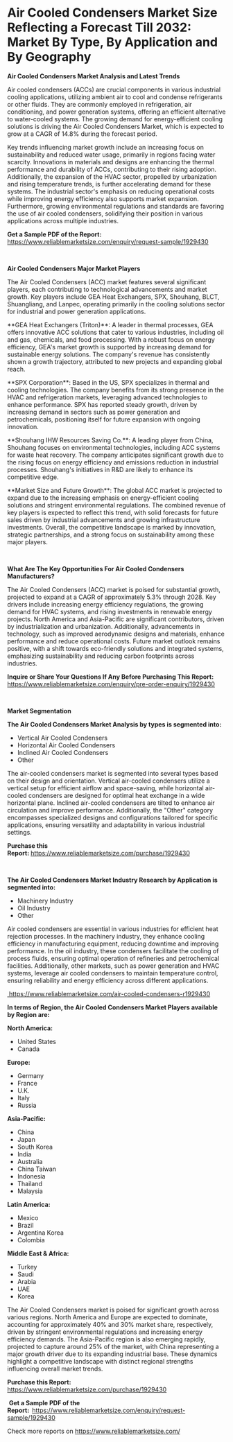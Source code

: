 <p><h1>Air Cooled Condensers Market Size Reflecting a Forecast Till 2032: Market By Type, By Application and By Geography</h1></p><p><strong>Air Cooled Condensers Market Analysis and Latest Trends</strong></p>
<p><p>Air cooled condensers (ACCs) are crucial components in various industrial cooling applications, utilizing ambient air to cool and condense refrigerants or other fluids. They are commonly employed in refrigeration, air conditioning, and power generation systems, offering an efficient alternative to water-cooled systems. The growing demand for energy-efficient cooling solutions is driving the Air Cooled Condensers Market, which is expected to grow at a CAGR of 14.8% during the forecast period.</p><p>Key trends influencing market growth include an increasing focus on sustainability and reduced water usage, primarily in regions facing water scarcity. Innovations in materials and designs are enhancing the thermal performance and durability of ACCs, contributing to their rising adoption. Additionally, the expansion of the HVAC sector, propelled by urbanization and rising temperature trends, is further accelerating demand for these systems. The industrial sector's emphasis on reducing operational costs while improving energy efficiency also supports market expansion. Furthermore, growing environmental regulations and standards are favoring the use of air cooled condensers, solidifying their position in various applications across multiple industries.</p></p>
<p><strong>Get a Sample PDF of the Report:&nbsp;</strong> <a href="https://www.reliablemarketsize.com/enquiry/request-sample/1929430?utm_campaign=3460&utm_medium=2&utm_source=Github&utm_content=ia&utm_term=29032025&utm_id=air-cooled-condensers">https://www.reliablemarketsize.com/enquiry/request-sample/1929430</a></p>
<p>&nbsp;</p>
<p><strong>Air Cooled Condensers Major Market Players</strong></p>
<p><p>The Air Cooled Condensers (ACC) market features several significant players, each contributing to technological advancements and market growth. Key players include GEA Heat Exchangers, SPX, Shouhang, BLCT, Shuangliang, and Lanpec, operating primarily in the cooling solutions sector for industrial and power generation applications.</p><p>**GEA Heat Exchangers (Triton)**: A leader in thermal processes, GEA offers innovative ACC solutions that cater to various industries, including oil and gas, chemicals, and food processing. With a robust focus on energy efficiency, GEA's market growth is supported by increasing demand for sustainable energy solutions. The company's revenue has consistently shown a growth trajectory, attributed to new projects and expanding global reach.</p><p>**SPX Corporation**: Based in the US, SPX specializes in thermal and cooling technologies. The company benefits from its strong presence in the HVAC and refrigeration markets, leveraging advanced technologies to enhance performance. SPX has reported steady growth, driven by increasing demand in sectors such as power generation and petrochemicals, positioning itself for future expansion with ongoing innovation.</p><p>**Shouhang IHW Resources Saving Co.**: A leading player from China, Shouhang focuses on environmental technologies, including ACC systems for waste heat recovery. The company anticipates significant growth due to the rising focus on energy efficiency and emissions reduction in industrial processes. Shouhang's initiatives in R&D are likely to enhance its competitive edge.</p><p>**Market Size and Future Growth**: The global ACC market is projected to expand due to the increasing emphasis on energy-efficient cooling solutions and stringent environmental regulations. The combined revenue of key players is expected to reflect this trend, with solid forecasts for future sales driven by industrial advancements and growing infrastructure investments. Overall, the competitive landscape is marked by innovation, strategic partnerships, and a strong focus on sustainability among these major players.</p></p>
<p>&nbsp;</p>
<p><strong>What Are The Key Opportunities For Air Cooled Condensers Manufacturers?</strong></p>
<p><p>The Air Cooled Condensers (ACC) market is poised for substantial growth, projected to expand at a CAGR of approximately 5.3% through 2028. Key drivers include increasing energy efficiency regulations, the growing demand for HVAC systems, and rising investments in renewable energy projects. North America and Asia-Pacific are significant contributors, driven by industrialization and urbanization. Additionally, advancements in technology, such as improved aerodynamic designs and materials, enhance performance and reduce operational costs. Future market outlook remains positive, with a shift towards eco-friendly solutions and integrated systems, emphasizing sustainability and reducing carbon footprints across industries.</p></p>
<p><strong>Inquire or Share Your Questions If Any Before Purchasing This Report:</strong> <a href="https://www.reliablemarketsize.com/enquiry/pre-order-enquiry/1929430?utm_campaign=3460&utm_medium=2&utm_source=Github&utm_content=ia&utm_term=29032025&utm_id=air-cooled-condensers">https://www.reliablemarketsize.com/enquiry/pre-order-enquiry/1929430</a></p>
<p>&nbsp;</p>
<p><strong>Market Segmentation</strong></p>
<p><strong>The Air Cooled Condensers Market Analysis by types is segmented into:</strong></p>
<p><ul><li>Vertical Air Cooled Condensers</li><li>Horizontal Air Cooled Condensers</li><li>Inclined Air Cooled Condensers</li><li>Other</li></ul></p>
<p><p>The air-cooled condensers market is segmented into several types based on their design and orientation. Vertical air-cooled condensers utilize a vertical setup for efficient airflow and space-saving, while horizontal air-cooled condensers are designed for optimal heat exchange in a wide horizontal plane. Inclined air-cooled condensers are tilted to enhance air circulation and improve performance. Additionally, the "Other" category encompasses specialized designs and configurations tailored for specific applications, ensuring versatility and adaptability in various industrial settings.</p></p>
<p><strong>Purchase this Report:&nbsp;</strong><a href="https://www.reliablemarketsize.com/purchase/1929430?utm_campaign=3460&utm_medium=2&utm_source=Github&utm_content=ia&utm_term=29032025&utm_id=air-cooled-condensers">https://www.reliablemarketsize.com/purchase/1929430</a></p>
<p>&nbsp;</p>
<p><strong>The Air Cooled Condensers Market Industry Research by Application is segmented into:</strong></p>
<p><ul><li>Machinery Industry</li><li>Oil Industry</li><li>Other</li></ul></p>
<p><p>Air cooled condensers are essential in various industries for efficient heat rejection processes. In the machinery industry, they enhance cooling efficiency in manufacturing equipment, reducing downtime and improving performance. In the oil industry, these condensers facilitate the cooling of process fluids, ensuring optimal operation of refineries and petrochemical facilities. Additionally, other markets, such as power generation and HVAC systems, leverage air cooled condensers to maintain temperature control, ensuring reliability and energy efficiency across different applications.</p></p>
<p><a href="https://www.reliablemarketsize.com/air-cooled-condensers-r1929430?utm_campaign=3460&utm_medium=2&utm_source=Github&utm_content=ia&utm_term=29032025&utm_id=air-cooled-condensers">&nbsp;https://www.reliablemarketsize.com/air-cooled-condensers-r1929430</a></p>
<p><strong>In terms of Region, the Air Cooled Condensers Market Players available by Region are:</strong></p>
<p>
    <p> <strong> North America: </strong>
        <ul>
            <li>United States</li>
            <li>Canada</li>
        </ul>
        </p> 
    <p> <strong> Europe: </strong>
        <ul>
            <li>Germany</li>
            <li>France</li>
            <li>U.K.</li>
            <li>Italy</li>
            <li>Russia</li>
        </ul>
        </p> 
    <p> <strong> Asia-Pacific: </strong>
        <ul>
            <li>China</li>
            <li>Japan</li>
            <li>South Korea</li>
            <li>India</li>
            <li>Australia</li>
            <li>China Taiwan</li>
            <li>Indonesia</li>
            <li>Thailand</li>
            <li>Malaysia</li>
        </ul>
        </p> 
    <p> <strong> Latin America: </strong>
        <ul>
            <li>Mexico</li>
            <li>Brazil</li>
            <li>Argentina Korea</li>
            <li>Colombia</li>
        </ul>
        </p> 
    <p> <strong> Middle East & Africa: </strong>
        <ul>
            <li>Turkey</li>
            <li>Saudi</li>
            <li>Arabia</li>
            <li>UAE</li>
            <li>Korea</li>
        </ul>
    </p>
    </p>
<p><p>The Air Cooled Condensers market is poised for significant growth across various regions. North America and Europe are expected to dominate, accounting for approximately 40% and 30% market share, respectively, driven by stringent environmental regulations and increasing energy efficiency demands. The Asia-Pacific region is also emerging rapidly, projected to capture around 25% of the market, with China representing a major growth driver due to its expanding industrial base. These dynamics highlight a competitive landscape with distinct regional strengths influencing overall market trends.</p></p>
<p><strong>Purchase this Report: </strong><a href="https://www.reliablemarketsize.com/purchase/1929430?utm_campaign=3460&utm_medium=2&utm_source=Github&utm_content=ia&utm_term=29032025&utm_id=air-cooled-condensers">https://www.reliablemarketsize.com/purchase/1929430</a></p>
<p>&nbsp;<strong>Get a Sample PDF of the Report:&nbsp;&nbsp;</strong><a href="https://www.reliablemarketsize.com/enquiry/request-sample/1929430?utm_campaign=3460&utm_medium=2&utm_source=Github&utm_content=ia&utm_term=29032025&utm_id=air-cooled-condensers">https://www.reliablemarketsize.com/enquiry/request-sample/1929430</a></p>
<p><strong></strong></p>
<p>Check more reports on <a href="https://www.reliablemarketsize.com/?utm_campaign=3460&utm_medium=2&utm_source=Github&utm_content=ia&utm_term=29032025&utm_id=air-cooled-condensers">https://www.reliablemarketsize.com/</a></p>